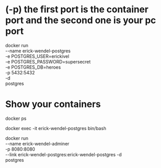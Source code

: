 # (-p) the first port is the container port and the second one is your pc port

docker run \
  --name erick-wendel-postgres \
  -e POSTGRES_USER=erickivel \
  -e POSTGRES_PASSWORD=supersecret \
  -e POSTGRES_DB=heroes \
  -p 5432:5432 \
  -d \
  postgres

# Show your containers
docker ps

docker exec -it erick-wendel-postgres bin/bash

docker run \
  --name erick-wendel-adminer \
  -p 8080:8080 \
  --link erick-wendel-postgres:erick-wendel-postgres
  -d \
  postgres